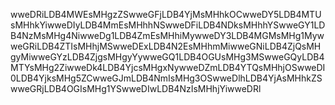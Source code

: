 wweDRiLDB4MWEsMHgzZSwweGFjLDB4YjMsMHhkOCwweDY5LDB4MTUsMHhkYiwweDIyLDB4MmEsMHhhNSwweDFiLDB4NDksMHhhYSwweGY1LDB4NzMsMHg4NiwweDg1LDB4ZmEsMHhiMywweDY3LDB4MGMsMHg1MywweGRiLDB4ZTIsMHhjMSwweDExLDB4N2EsMHhmMiwweGNiLDB4ZjQsMHgyMiwweGYzLDB4ZjgsMHgyYywweGQ1LDB4OGUsMHg3MSwweGQyLDB4MTYsMHg2ZiwweDk4LDB4YjcsMHgxNywweDZmLDB4YTQsMHhjOSwweDI0LDB4YjksMHg5ZCwweGJmLDB4NmIsMHg3OSwweDlhLDB4YjAsMHhkZSwweGRjLDB4OGIsMHg1YSwweDIwLDB4NzIsMHhjYiwweDRl

